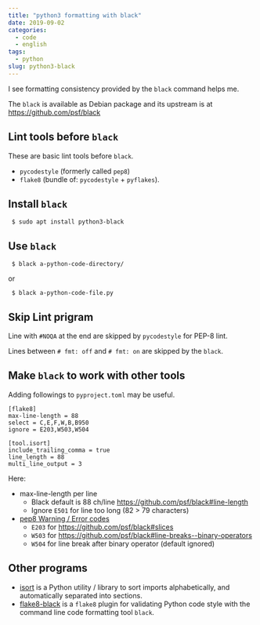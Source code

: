 ```yaml
---
title: "python3 formatting with black"
date: 2019-09-02
categories:
  - code
  - english
tags:
  - python
slug: python3-black
---
```


I see formatting consistency provided by the `black` command helps me.

The `black` is available as Debian package and its upstream is at
https://github.com/psf/black


## Lint tools before `black`

These are basic lint tools before `black`.

* `pycodestyle` (formerly called `pep8`)
* `flake8` (bundle of: `pycodestyle` + `pyflakes`).

## Install `black`


```
 $ sudo apt install python3-black
```

## Use `black`

```
 $ black a-python-code-directory/
```

or

```
 $ black a-python-code-file.py
```
## Skip Lint prigram

Line with `#NOQA` at the end are skipped by `pycodestyle` for PEP-8 lint.

Lines between `# fmt: off` and `# fmt: on` are skipped by the `black`.


## Make `black` to work with other tools

Adding followings to `pyproject.toml` may be useful.


```
[flake8]
max-line-length = 88
select = C,E,F,W,B,B950
ignore = E203,W503,W504

[tool.isort]
include_trailing_comma = true
line_length = 88
multi_line_output = 3
```

Here:

* max-line-length per line
  * Black default is 88 ch/line https://github.com/psf/black#line-length
  * Ignore `E501` for line too long (82 > 79 characters)
* [pep8 Warning / Error codes](https://pep8.readthedocs.io/en/latest/intro.html#error-codes)
  * `E203` for https://github.com/psf/black#slices
  * `W503` for https://github.com/psf/black#line-breaks--binary-operators
  * `W504` for line break after binary operator (default ignored)

##  Other programs

* [isort](https://github.com/timothycrosley/isort) is a Python utility /
  library to sort imports alphabetically, and automatically separated into
  sections.
* [flake8-black](https://pypi.org/project/flake8-black/) is a `flake8` plugin
  for validating Python code style with the command line code formatting tool
  `black`.



